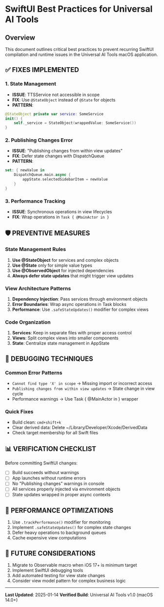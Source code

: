 # SwiftUI Best Practices for Universal AI Tools

## Overview
This document outlines critical best practices to prevent recurring SwiftUI compilation and runtime issues in the Universal AI Tools macOS application.

## ✅ FIXES IMPLEMENTED

### 1. State Management
- **ISSUE**: TTSService not accessible in scope
- **FIX**: Use `@StateObject` instead of `@State` for objects
- **PATTERN**:
```swift
@StateObject private var service: SomeService
init() {
    self._service = StateObject(wrappedValue: SomeService())
}
```

### 2. Publishing Changes Error
- **ISSUE**: "Publishing changes from within view updates"
- **FIX**: Defer state changes with DispatchQueue
- **PATTERN**:
```swift
set: { newValue in
    DispatchQueue.main.async {
        appState.selectedSidebarItem = newValue
    }
}
```

### 3. Performance Tracking
- **ISSUE**: Synchronous operations in view lifecycles
- **FIX**: Wrap operations in `Task { @MainActor in }`

## 🛡️ PREVENTIVE MEASURES

### State Management Rules
1. **Use @StateObject** for services and complex objects
2. **Use @State** only for simple value types
3. **Use @ObservedObject** for injected dependencies
4. **Always defer state updates** that might trigger view updates

### View Architecture Patterns
1. **Dependency Injection**: Pass services through environment objects
2. **Error Boundaries**: Wrap async operations in Task blocks
3. **Performance**: Use `.safeStateUpdates()` modifier for complex views

### Code Organization
1. **Services**: Keep in separate files with proper access control
2. **Views**: Split complex views into smaller components
3. **State**: Centralize state management in AppState

## 🔧 DEBUGGING TECHNIQUES

### Common Error Patterns
- `Cannot find type 'X' in scope` → Missing import or incorrect access
- `Publishing changes from within view updates` → State change in view cycle
- Performance warnings → Use Task { @MainActor in } wrapper

### Quick Fixes
- Build clean: `cmd+shift+k`
- Clear derived data: Delete ~/Library/Developer/Xcode/DerivedData
- Check target membership for all Swift files

## 📊 VERIFICATION CHECKLIST

Before committing SwiftUI changes:
- [ ] Build succeeds without warnings
- [ ] App launches without runtime errors
- [ ] No "Publishing changes" warnings in console
- [ ] All services properly injected via environment objects
- [ ] State updates wrapped in proper async contexts

## 🚀 PERFORMANCE OPTIMIZATIONS

1. Use `.trackPerformance()` modifier for monitoring
2. Implement `.safeStateUpdates()` for complex state changes
3. Defer heavy operations to background queues
4. Cache expensive view computations

## 🔮 FUTURE CONSIDERATIONS

1. Migrate to Observable macro when iOS 17+ is minimum target
2. Implement SwiftUI debugging tools
3. Add automated testing for view state changes
4. Consider view model pattern for complex business logic

---

**Last Updated**: 2025-01-14
**Verified Build**: Universal AI Tools v1.0 (macOS 14.0+)